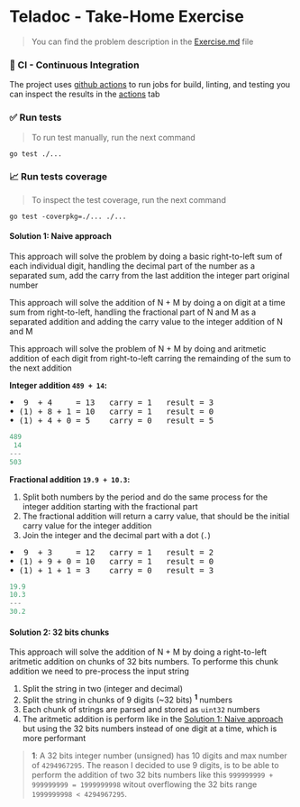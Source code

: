 # Teladoc - Take-Home Exercise

> You can find the problem description in the [Exercise.md](./Exercise.md) file

### 👷 CI - Continuous Integration

The project uses [github actions](https://github.com/features/actions) to run jobs for build, linting, and testing
you can inspect the results in the [actions](https://github.com/Esequiel378/teladoc-take-home-exercise/actions) tab

### ✅ Run tests

> To run test manually, run the next command

```shell
go test ./...
```

### 📈 Run tests coverage

> To inspect the test coverage, run the next command

```shell
go test -coverpkg=./... ./...
```

#### Solution 1: Naive approach

This approach will solve the problem by doing a basic right-to-left sum of each individual digit, handling the
decimal part of the number as a separated sum, add the carry from the last addition the integer part
original number

This approach will solve the addition of N + M by doing a on digit at a time sum from right-to-left, handling the
fractional part of N and M as a separated addition and adding the carry value to the integer addition of N and M

This approach will solve the problem of N + M by doing and aritmetic addition of each digit from right-to-left carring
the remainding of the sum to the next addition

**Integer addition `489 + 14`:**

<pre>
<strong><span>&#8226;</span></strong>  9  + 4     = 13   carry = 1   result = 3
<strong><span>&#8226;</span></strong> (1) + 8 + 1 = 10   carry = 1   result = 0
<strong><span>&#8226;</span></strong> (1) + 4 + 0 = 5    carry = 0   result = 5
</pre>

```go
489
 14
---
503
```

**Fractional addition `19.9 + 10.3`:**

1. Split both numbers by the period and do the same process for the integer addition starting with the fractional part
1. The fractional addition will return a carry value, that should be the initial carry value for the integer addition
1. Join the integer and the decimal part with a dot (`.`)

<pre>
<strong><span>&#8226;</span></strong>  9  + 3     = 12   carry = 1   result = 2
<strong><span>&#8226;</span></strong> (1) + 9 + 0 = 10   carry = 1   result = 0
<strong><span>&#8226;</span></strong> (1) + 1 + 1 = 3    carry = 0   result = 3
</pre>

```go
19.9
10.3
---
30.2
```

#### Solution 2: 32 bits chunks

This approach will solve the addition of N + M by doing a right-to-left aritmetic addition on
chunks of 32 bits numbers. To performe this chunk addition we need to pre-process the input string

1. Split the string in two (integer and decimal)
1. Split the string in chunks of 9 digits (~32 bits) <sup>**1**</sup> numbers
1. Each chunk of strings are parsed and stored as `uint32` numbers
1. The aritmetic addition is perform like in the [Solution 1: Naive approach](#solution-1-naive-approach)
   but using the 32 bits numbers instead of one digit at a time, which is more performant

> **1**: A 32 bits integer number (unsigned) has 10 digits and max number of `4294967295`.
> The reason I decided to use 9 digits, is to be able to perform the addition of two 32 bits
> numbers like this `999999999 + 999999999 = 1999999998` witout overflowing the 32 bits range
> `1999999998 < 4294967295`.
